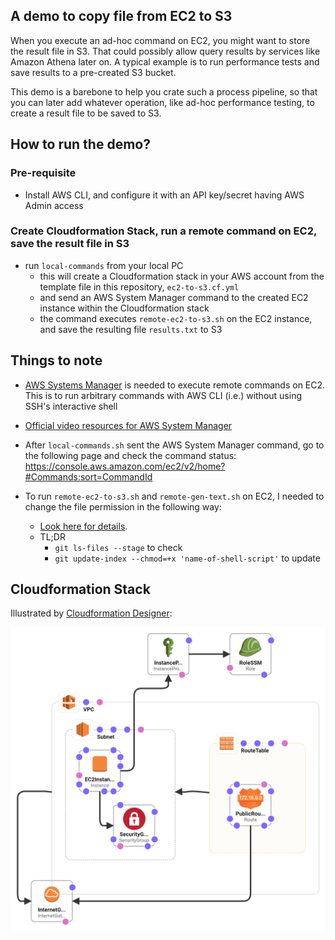 ## A demo to copy file from EC2 to S3

When you execute an ad-hoc command on EC2, you might want to store the result file in S3. That could possibly allow query results by services like Amazon Athena later on. A typical example is to run performance tests and save results to a pre-created S3 bucket.

This demo is a barebone to help you crate such a process pipeline, so that you can later add whatever operation, like ad-hoc performance testing, to create a result file to be saved to S3.

## How to run the demo?

### Pre-requisite

- Install AWS CLI, and configure it with an API key/secret having AWS Admin access

### Create Cloudformation Stack, run a remote command on EC2, save the result file in S3

- run `local-commands` from your local PC
  - this will create a Cloudformation stack in your AWS account from the template file in this repository, `ec2-to-s3.cf.yml` 
  - and send an AWS System Manager command to the created EC2 instance within the Cloudformation stack
  - the command executes `remote-ec2-to-s3.sh` on the EC2 instance, and save the resulting file `results.txt` to S3

## Things to note

- [AWS Systems Manager](https://docs.aws.amazon.com/systems-manager/latest/userguide/what-is-systems-manager.html) is needed to execute remote commands on EC2. This is to run arbitrary commands with AWS CLI (i.e.) without using SSH's interactive shell
- [Official video resources for AWS System Manager](https://www.youtube.com/watch?v=zwS8lssaY_k&list=PLhr1KZpdzukeH5jKyYi55ef9tEWAllypB)
- After `local-commands.sh` sent the AWS System Manager command, go to the following page and check the command status:
https://console.aws.amazon.com/ec2/v2/home?#Commands:sort=CommandId

- To run `remote-ec2-to-s3.sh` and `remote-gen-text.sh` on EC2, I needed to change the file permission in the following way:
  - [Look here for details](https://medium.com/@akash1233/change-file-permissions-when-working-with-git-repos-on-windows-ea22e34d5cee).
  - TL;DR
    - `git ls-files --stage` to check
    - `git update-index --chmod=+x 'name-of-shell-script'` to update

## Cloudformation Stack

Illustrated by [Cloudformation Designer](https://console.aws.amazon.com/cloudformation/designer/home):

![](./EC2Instance-designer.png)
